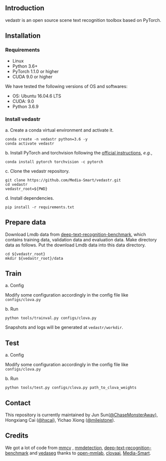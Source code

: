 ## Introduction
vedastr is an open source scene text recognition toolbox based on PyTorch.

## Installation
### Requirements

- Linux
- Python 3.6+
- PyTorch 1.1.0 or higher
- CUDA 9.0 or higher

We have tested the following versions of OS and softwares:

- OS: Ubuntu 16.04.6 LTS
- CUDA: 9.0
- Python 3.6.9

### Install vedastr

a. Create a conda virtual environment and activate it.

```shell
conda create -n vedastr python=3.6 -y
conda activate vedastr
```

b. Install PyTorch and torchvision following the [official instructions](https://pytorch.org/), *e.g.*,

```shell
conda install pytorch torchvision -c pytorch
```

c. Clone the vedastr repository.

```shell
git clone https://github.com/Media-Smart/vedastr.git
cd vedastr
vedastr_root=${PWD}
```

d. Install dependencies.

```shell
pip install -r requirements.txt
```

## Prepare data
Download Lmdb data from [deep-text-recognition-benchmark](https://github.com/clovaai/deep-text-recognition-benchmark), which contains training data, validation data and evaluation data. Make directory data as follows. Put the download Lmdb data into this data directory. 

```shell
cd ${vedastr_root}
mkdir ${vedastr_root}/data
```

## Train

a. Config

Modify some configuration accordingly in the config file like `configs/clova.py`

b. Run

```shell
python tools/trainval.py configs/clova.py
```

Snapshots and logs will be generated at `vedastr/workdir`.

## Test

a. Config

Modify some configuration accordingly in the config file like `configs/clova.py`

b. Run

```shell
python tools/test.py configs/clova.py path_to_clova_weights
```

## Contact

This repository is currently maintained by  Jun Sun([@ChaseMonsterAway](https://github.com/ChaseMonsterAway)), Hongxiang Cai ([@hxcai](http://github.com/hxcai)), Yichao Xiong ([@mileistone](https://github.com/mileistone)).

## Credits
We got a lot of code from [mmcv](https://github.com/open-mmlab/mmcv) , [mmdetection](https://github.com/open-mmlab/mmdetection), [deep-text-recognition-benchmark](https://github.com/clovaai/deep-text-recognition-benchmark) and [vedaseg](https://github.com/Media-Smart/vedaseg) thanks to [open-mmlab](https://github.com/open-mmlab), [clovaai](https://github.com/clovaai), [Media-Smart](https://github.com/Media-Smart).


